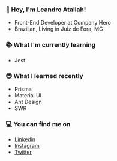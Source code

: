 ### 👋 Hey, I'm Leandro Atallah!
- Front-End Developer at Company Hero
- Brazilian, Living in Juiz de Fora, MG

### 📚 What I'm currently learning
- Jest

### 😎 What I learned recently
- Prisma
- Material UI
- Ant Design
- SWR

### 💻 You can find me on
- [Linkedin](https://www.linkedin.com/in/leandroatallah/)
- [Instagram](https://www.instagram.com/leandroatallah/)
- [Twitter](https://twitter.com/leandroatallah/)

